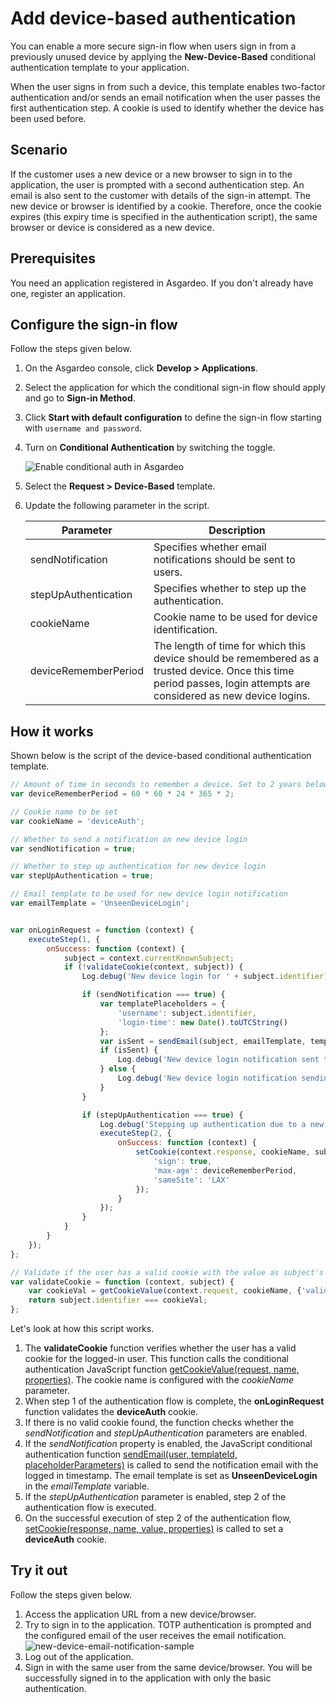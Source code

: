 # Add device-based authentication

You can enable a more secure sign-in flow when users sign in from a previously unused device by applying the **New-Device-Based** conditional authentication template to your application.

When the user signs in from such a device, this template enables two-factor authentication and/or sends an email notification when the user passes the first authentication step. A cookie is used to identify whether the device has been used before.

## Scenario

If the customer uses a new device or a new browser to sign in to the application, the user is prompted with a second authentication step. An email is also sent to the customer with details of the sign-in attempt. The new device or browser is identified by a cookie. Therefore, once the cookie expires (this expiry time is specified in the authentication script), the same browser or device is considered as a new device.

## Prerequisites

You need an application registered in Asgardeo. If you don't already have one, <a :href ="$withBase('/guides/applications/web-app/oidc/register-app/')">register an application</a>.

## Configure the sign-in flow

Follow the steps given below.

1. On the Asgardeo console, click **Develop > Applications**.
2. Select the application for which the conditional sign-in flow should apply and go to **Sign-in Method**.
3. Click **Start with default configuration** to define the sign-in flow starting with `username and password`.
4. Turn on **Conditional Authentication** by switching the toggle.

   <img :src="$withBase('/assets/img/guides/conditional-auth/enable-conditional-auth.png')" alt="Enable conditional auth in Asgardeo">

5. Select the **Request > Device-Based** template.
6. Update the following parameter in the script.

    <table>
        <thead>
            <tr>
                <th>Parameter</th>
                <th>Description</th>
            </tr>
        </thead>
        <tbody>
            <tr>
                <td>sendNotification</td>
                <td>Specifies whether email notifications should be sent to users.</td>
            </tr>
            <tr>
                <td>stepUpAuthentication</td>
                <td>Specifies whether to step up the authentication.</td>
            </tr>
            <tr>
                <td>cookieName</td>
                <td>Cookie name to be used for device identification.</td>
            </tr>
            <tr>
                <td>deviceRememberPeriod</td>
                <td>The length of time for which this device should be remembered as a trusted device. Once this time period passes, login attempts are considered as new device logins.</td>
            </tr>
        </tbody>
    </table>

## How it works

Shown below is the script of the device-based conditional authentication template.

```js
// Amount of time in seconds to remember a device. Set to 2 years below.
var deviceRememberPeriod = 60 * 60 * 24 * 365 * 2;

// Cookie name to be set
var cookieName = 'deviceAuth';

// Whether to send a notification on new device login
var sendNotification = true;

// Whether to step up authentication for new device login
var stepUpAuthentication = true;

// Email template to be used for new device login notification
var emailTemplate = 'UnseenDeviceLogin';


var onLoginRequest = function (context) {
    executeStep(1, {
        onSuccess: function (context) {
            subject = context.currentKnownSubject;
            if (!validateCookie(context, subject)) {
                Log.debug('New device login for ' + subject.identifier);

                if (sendNotification === true) {
                    var templatePlaceholders = {
                        'username': subject.identifier,
                        'login-time': new Date().toUTCString()
                    };
                    var isSent = sendEmail(subject, emailTemplate, templatePlaceholders);
                    if (isSent) {
                        Log.debug('New device login notification sent to ' + subject.identifier);
                    } else {
                        Log.debug('New device login notification sending failed to ' + subject.identifier);
                    }
                }

                if (stepUpAuthentication === true) {
                    Log.debug('Stepping up authentication due to a new device login for ' + subject.identifier);
                    executeStep(2, {
                        onSuccess: function (context) {
                            setCookie(context.response, cookieName, subject.identifier, {
                                'sign': true,
                                'max-age': deviceRememberPeriod,
                                'sameSite': 'LAX'
                            });
                        }
                    });
                }
            }
        }
    });
};

// Validate if the user has a valid cookie with the value as subject's username
var validateCookie = function (context, subject) {
    var cookieVal = getCookieValue(context.request, cookieName, {'validateSignature': true});
    return subject.identifier === cookieVal;
};
```

Let's look at how this script works.

1.  The **validateCookie** function verifies whether the user has a valid cookie for the logged-in user. This function calls the conditional authentication JavaScript function [getCookieValue(request, name, properties)](api-reference/#get-cookie-value). The cookie name is configured with the _cookieName_ parameter.
2.  When step 1 of the authentication flow is complete, the **onLoginRequest** function validates the **deviceAuth** cookie. 
3.  If there is no valid cookie found, the function checks whether the _sendNotification_ and _stepUpAuthentication_ parameters are enabled.
4.  If the _sendNotification_ property is enabled, the JavaScript conditional authentication function [sendEmail(user, templateId, placeholderParameters)](api-reference/#send-email) is called to send the notification email with the logged in timestamp. The email template is set as **UnseenDeviceLogin** in the _emailTemplate_ variable.
5.  If the _stepUpAuthentication_ parameter is enabled, step 2 of the authentication flow is executed.
6.  On the successful execution of step 2 of the authentication flow, [setCookie(response, name, value, properties)](api-reference/#set-cookie) is called to set a **deviceAuth** cookie.

## Try it out

Follow the steps given below.

1. Access the application URL from a new device/browser.
2. Try to sign in to the application. TOTP authentication is prompted and the configured email of the user receives the email notification.
    <img :src="$withBase('/assets/img/guides/conditional-auth/new-device-email-notification.png')" alt="new-device-email-notification-sample">
3. Log out of the application. 
4.  Sign in with the same user from the same device/browser. You will be successfully signed in to the
   application with only the basic authentication.
